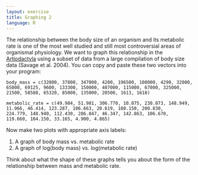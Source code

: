 ```yaml
---
layout: exercise
title: Graphing 2
language: R
---
```


The relationship between the body size of an organism and its metabolic
rate is one of the most well studied and still most controversial areas
of organismal physiology. We want to graph this relationship in the
[Artiodactyla](http://en.wikipedia.org/wiki/Even-toed_ungulate) using a
subset of data from a large compilation of body size data (Savage et al.
2004). You can copy and paste these two vectors into your program:

```
body_mass = c(32000, 37800, 347000, 4200, 196500, 100000, 4290, 32000,
65000, 69125, 9600, 133300, 150000, 407000, 115000, 67000, 325000,
21500, 58588, 65320, 85000, 135000, 20500, 1613, 1618)

metabolic_rate = c(49.984, 51.981, 306.770, 10.075, 230.073, 148.949,
11.966, 46.414, 123.287, 106.663, 20.619, 180.150, 200.830,
224.779, 148.940, 112.430, 286.847, 46.347, 142.863, 106.670,
119.660, 104.150, 33.165, 4.900, 4.865)
```

Now make two plots with appropriate axis labels:

1.  A graph of body mass vs. metabolic rate
2.  A graph of log(body mass) vs. log(metabolic rate)

Think about what the shape of these graphs tells you about the form of
the relationship between mass and metabolic rate.